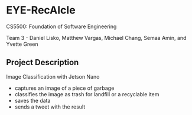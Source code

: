 # EYE-RecAIcle

CS5500: Foundation of Software Engineering

Team 3 - Daniel Lisko, Matthew Vargas, Michael Chang, Semaa Amin, and Yvette Green

## Project Description
Image Classification with Jetson Nano 
 - captures an image of a piece of garbage 
 - classifies the image as trash for landfill or a recyclable item
 - saves the data 
 - sends a tweet with the result


